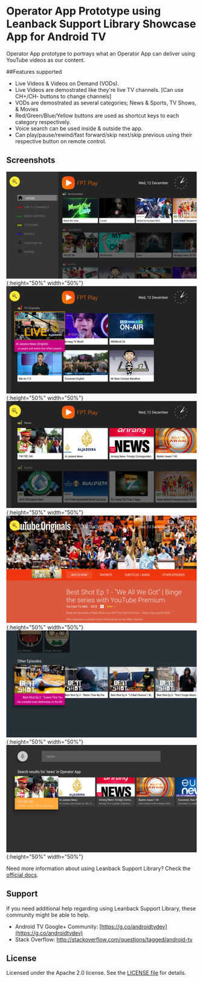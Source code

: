 # Operator App Prototype using Leanback Support Library Showcase App for Android TV
Operator App prototype to portrays what an Operator App can deliver using YouTube videos as our content.

##Features supported
- Live Videos & Videos on Demand (VODs).
- Live Videos are demostrated like they're live TV channels. [Can use CH+/CH- buttons to change channels]
- VODs are demostrated as several categories; News & Sports, TV Shows, & Movies
- Red/Green/Blue/Yellow buttons are used as shortcut keys to each category respectively.
- Voice search can be used inside & outside the app.
- Can play/pause/rewind/fast forward/skip next/skip previous using their respective button on remote control.

## Screenshots

![Main browser](Screenshots/new_main.png){:height="50%" width="50%"}
![Live TV Channels](Screenshots/new_livetv_focused.png){:height="50%" width="50%"}
![News & Sports](Screenshots/new_news_and_sports.png){:height="50%" width="50%"}
![VOD Details](Screenshots/new_details.png){:height="50%" width="50%"}
![VOD Episodes](Screenshots/new_episodes.png){:height="50%" width="50%"}
![Voice Search](Screenshots/new_search.png){:height="50%" width="50%"}



Need more information about using Leanback Support Library? Check the [official docs][getting-started].

## Support

If you need additional help regarding using Leanback Support Library, these community might be able to help.

- Android TV Google+ Community: [https://g.co/androidtvdev](https://g.co/androidtvdev)
- Stack Overflow: http://stackoverflow.com/questions/tagged/android-tv

## License

Licensed under the Apache 2.0 license. See the [LICENSE file][license] for details.

[store-apps]: https://play.google.com/store/apps/collection/promotion_3000e26_androidtv_apps_all
[studio]: https://developer.android.com/tools/studio/index.html
[getting-started]: https://developer.android.com/training/tv/start/start.html
[bugs]: https://github.com/googlesamples/androidtv-Leanback/issues/new
[contributing]: CONTRIBUTING.md
[license]: LICENSE
